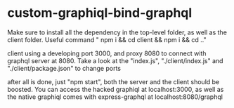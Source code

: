 # custom-graphiql-bind-graphql

Make sure to install all the dependency in the top-level folder, as well as the client folder. Useful command " npm i && cd client && npm i && cd .."

client using a developing port 3000, and proxy 8080 to connect with graphql server at 8080. Take a look at the "index.js", "./client/index.js" and "./client/package.json" to change ports

after all is done, just "npm start", both the server and the client should be boosted. You can access the hacked graphiql at localhost:3000, as well as the native graphiql comes with express-graphql at localhost:8080/graphql
